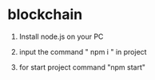 # blockchain
1. Install node.js on your PC

2. input the command " npm i " in project

3. for start project command "npm start"
